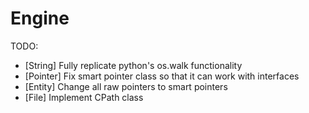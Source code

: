 Engine
======
TODO:
* [String] Fully replicate python's os.walk functionality
* [Pointer] Fix smart pointer class so that it can work with interfaces
* [Entity] Change all raw pointers to smart pointers
* [File] Implement CPath class
